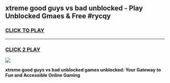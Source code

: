 
## xtreme good guys vs bad unblocked - Play Unblocked Gmaes & Free #rycqy
<h3>
<a href="https://news.freeplayer.one?title=xtreme_good_guys_vs_bad_unblocked&ref=24F">CLICK TO PLAY</a></h3>
<hr>

<h3>
<a href="https://news.freeplayer.one?title=xtreme_good_guys_vs_bad_unblocked&ref=24F">CLICK 2 PLAY</a>
  
</h3>

<a href="https://news.freeplayer.one?title=xtreme_good_guys_vs_bad_unblocked&ref=24F/"><img src="https://clearcache.store/games.png"></a>


**xtreme good guys vs bad unblocked games unblocked: Your Gateway to Fun and Accessible Online Gaming**
